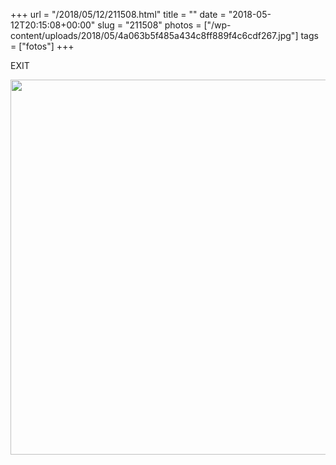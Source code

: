 +++
url = "/2018/05/12/211508.html"
title = ""
date = "2018-05-12T20:15:08+00:00"
slug = "211508"
photos = ["/wp-content/uploads/2018/05/4a063b5f485a434c8ff889f4c6cdf267.jpg"]
tags = ["fotos"]
+++

EXIT

<img src="/wp-content/uploads/2018/05/4a063b5f485a434c8ff889f4c6cdf267.jpg" width="600" height="600" />
